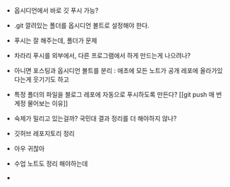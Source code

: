 - 옵시디언에서 바로 깃 푸시 가능?
- .git 깔려있는 폴더를 옵시디언 볼트로 설정해야 한다.
- 푸시는 잘 해주는데, 폴더가 문제
- 차라리 푸시를 외부에서, 다른 프로그램에서 하게 만드는게 나으려나?
- 아니면 포스팅과 옵시디언 볼트를 분리 : 애초에 모든 노트가 공개 레포에 올라가있다는게 웃기기도 하고
- 특정 폴더의 파일을 블로그 레포에 자동으로 푸시하도록 만든다?
[[git push 매 번 계정 물어보는 이유]]

- 숙제가 밀리고 있는걸까? 국민대 결과 정리를 더 해야하지 않나?
- 깃허브 레포지토리 정리
- 아우 귀찮아
- 수업 노트도 정리 해야하는데
- 